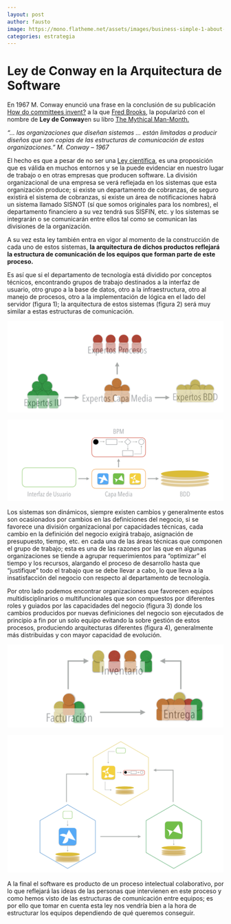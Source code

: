 ```yaml
---
layout: post
author: fausto
image: https://mono.flatheme.net/assets/images/business-simple-1-about-1.jpg
categories: estrategia
---
```

# Ley de Conway en la Arquitectura de Software

En 1967 M. Conway enunció una frase en la conclusión de su publicación [ How do committees invent?](http://http://www.melconway.com/Home/Committees_Paper.html " How do committees invent?") a la que [Fred Brooks](http://https://en.wikipedia.org/wiki/Fred_Brooks "Fred Brooks"), la popularizó con el nombre de **Ley de Conway**en su libro [The Mythical Man-Month.](htthttps://en.wikipedia.org/wiki/The_Mythical_Man-Monthp:// "The Mythical Man-Month.")

*“… las organizaciones que diseñan sistemas … están limitadas a producir diseños que son copias de las estructuras de comunicación de estas organizaciones.” M. Conway – 1967*

El hecho es que a pesar de no ser una [Ley científica](http://https://es.wikipedia.org/wiki/Ley_cient%C3%ADfica "Ley científica"), es una proposición que es válida en muchos entornos y se la puede evidenciar en nuestro lugar de trabajo o en otras empresas que producen software.
La división organizacional de una empresa se verá reflejada en los sistemas que esta organización produce; si existe un departamento de cobranzas, de seguro existirá el sistema de cobranzas, si existe un área de notificaciones habrá un sistema llamado SISNOT (sí que somos originales para los nombres), el departamento financiero a su vez tendrá sus SISFIN, etc. y los sistemas se integrarán o se comunicarán entre ellos tal como se comunican las divisiones de la organización.

A su vez esta ley también entra en vigor al momento de la construcción de cada uno de estos sistemas, **la arquitectura de dichos productos reflejará la estructura de comunicación de los equipos que forman parte de este proceso.**

Es así que si el departamento de tecnología está dividido por conceptos técnicos, encontrando grupos de trabajo destinados a la interfaz de usuario, otro grupo a la base de datos, otro a la infraestructura, otro al manejo de procesos, otro a la implementación de lógica en el lado del servidor (figura 1); la arquitectura de estos sistemas (figura 2) será muy similar a estas estructuras de comunicación.

![División Técnica de los equipos detrabajo](/assets/images/divisiontecnicaequipos.jpg "Figura 1")

![Arquitectura guiada por aspectos técnicos](/assets/images/Arquitecturaguiadaaspectostecnicos.jpg "Figura 2")

Los sistemas son dinámicos, siempre existen cambios y generalmente estos son ocasionados por cambios en las definiciones del negocio, si se favorece una división organizacional por capacidades técnicas, cada cambio en la definición del negocio exigirá trabajo, asignación de presupuesto, tiempo, etc. en cada una de las áreas técnicas que componen el grupo de trabajo; esta es una de las razones por las que en algunas organizaciones se tiende a agrupar requerimientos para “optimizar” el tiempo y los recursos, alargando el proceso de desarrollo hasta que “justifique” todo el trabajo que se debe llevar a cabo, lo que lleva a la insatisfacción del negocio con respecto al departamento de tecnología.

Por otro lado podemos encontrar organizaciones que favorecen equipos multidisciplinarios o multifuncionales que son compuestos por diferentes roles y guiados por las capacidades del negocio (figura 3) donde los cambios producidos por nuevas definiciones del negocio son ejecutados de principio a fin por un solo equipo evitando la sobre gestión de estos procesos, produciendo arquitecturas diferentes (figura 4), generalmente más distribuidas y con mayor capacidad de evolución.

![División de equipos por capacidades de negocio](/assets/images/Divisionequiposcapacidadesnegocio.jpg "Figura 3")

![Arquitectura guiada por el negocio](/assets/images/Arquitecturaguiadanegocio.jpg "Figura 4")

A la final el software es producto de un proceso intelectual colaborativo, por lo que reflejará las ideas de las personas que intervienen en este proceso y como hemos visto de las estructuras de comunicación entre equipos; es por ello que tomar en cuenta esta ley nos vendría bien a la hora de estructurar los equipos dependiendo de qué queremos conseguir.

